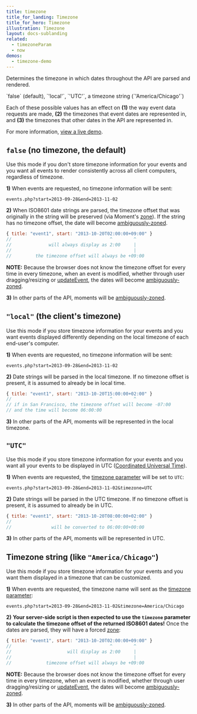 ```yaml
---
title: timezone
title_for_landing: Timezone
title_for_hero: Timezone
illustration: Timezone
layout: docs-sublanding
related:
  - timezoneParam
  - now
demos:
  - timezone-demo
---
```


Determines the timezone in which dates throughout the API are parsed and rendered.

<div class='spec' markdown='1'>
`false` (default), `'local'`, `'UTC'`, a timezone string (`'America/Chicago'`)
</div>

Each of these possible values has an effect on **(1)** the way event data requests are made, **(2)** the timezones that event dates are represented in, and **(3)** the timezones that other dates in the API are represented in.

For more information, [view a live demo](timezone-demo).


## `false` (no timezone, the default)

Use this mode if you don't store timezone information for your events and you want all events to render consistently across all client computers, regardless of timezone.

**1)** When events are requested, no timezone information will be sent:

```
events.php?start=2013-09-28&end=2013-11-02
```

**2)** When ISO8601 date strings are parsed, the timezone offset that was originally in the string will be preserved (via Moment's [zone](http://momentjs.com/docs/#/manipulating/timezone-offset/)). If the string has no timezone offset, the date will become [ambiguously-zoned](moment#ambiguously-zoned).

```js
{ title: "event1", start: "2013-10-20T02:00:00+09:00" }
//                                     ^        ^
//              will always display as 2:00     |
//                                              |
//         the timezone offset will always be +09:00
```

**NOTE:** Because the browser does not know the timezone offset for every time in every timezone, when an event is modified, whether through user dragging/resizing or [updateEvent](updateEvent), the dates will become [ambiguously-zoned](moment#ambiguously-zoned).

**3)** In other parts of the API, moments will be [ambiguously-zoned](moment#ambiguously-zoned).


## `"local"` (the client's timezone)

Use this mode if you store timezone information for your events and you want events displayed differently depending on the local timezone of each end-user's computer.

**1)** When events are requested, no timezone information will be sent:

```
events.php?start=2013-09-28&end=2013-11-02
```

**2)** Date strings will be parsed in the local timezone. If no timezone offset is present, it is assumed to already be in local time.

```js
{ title: "event1", start: "2013-10-20T15:00:00+02:00" }
//                                     ^        ^
// if in San Francisco, the timezone offset will become -07:00
// and the time will become 06:00:00
```

**3)** In other parts of the API, moments will be represented in the local timezone.


## `"UTC"`

Use this mode if you store timezone information for your events and you want all your events to be displayed in UTC ([Coordinated Universal Time](http://en.wikipedia.org/wiki/Coordinated_Universal_Time)).

**1)** When events are requested, the [timezone parameter](timezoneParam) will be set to `UTC`:

```
events.php?start=2013-09-28&end=2013-11-02&timezone=UTC
```

**2)** Date strings will be parsed in the UTC timezone. If no timezone offset is present, it is assumed to already be in UTC.

```js
{ title: "event1", start: "2013-10-20T08:00:00+02:00" }
//                                     ^        ^
//               will be converted to 06:00:00+00:00
```

**3)** In other parts of the API, moments will be represented in UTC.


## Timezone string (like `"America/Chicago"`)

Use this mode if you store timezone information for your events and you want them displayed in a timezone that can be customized.

**1)** When events are requested, the timezone name will sent as the [timezone parameter](timezoneParam):

```
events.php?start=2013-09-28&end=2013-11-02&timezone=America/Chicago
```

**2)** **Your server-side script is then expected to use the `timezone` parameter to calculate the timezone offset of the returned ISO8601 dates!** Once the dates are parsed, they will have a forced [zone](http://momentjs.com/docs/#/manipulating/timezone-offset/):

```js
{ title: "event1", start: "2013-10-20T02:00:00+09:00" }
//                                     ^        ^
//                     will display as 2:00     |
//                                              |
//             timezone offset will always be +09:00
```

**NOTE:** Because the browser does not know the timezone offset for every time in every timezone, when an event is modified, whether through user dragging/resizing or [updateEvent](updateEvent), the dates will become [ambiguously-zoned](moment#ambiguously-zoned).

**3)** In other parts of the API, moments will be [ambiguously-zoned](moment#ambiguously-zoned).
